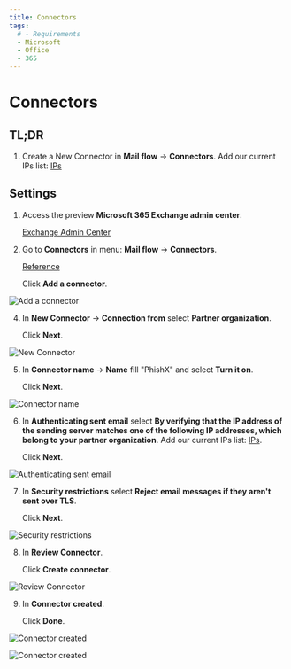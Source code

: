 ```yaml
---
title: Connectors
tags:
  # - Requirements
  - Microsoft
  - Office
  - 365
---
```

# Connectors

## TL;DR

1. Create a New Connector in **Mail flow** -> **Connectors**. Add our current IPs list: [IPs](../ips.html#separated-by-lines)

## Settings

1. Access the preview **Microsoft 365 Exchange admin center**.

   [Exchange Admin Center](https://admin.exchange.microsoft.com/#/homepage)

2. Go to **Connectors** in menu: **Mail flow** -> **Connectors**.

   [Reference](https://docs.microsoft.com/en-us/exchange/mail-flow-best-practices/use-connectors-to-configure-mail-flow/use-connectors-to-configure-mail-flow)

   Click **Add a connector**.

![Add a connector](https://cdn.phishx.io/phishx-docs/images/microsoft_365_02.webp)

4. In **New Connector** -> **Connection from** select **Partner organization**.

   Click **Next**.

![New Connector](https://cdn.phishx.io/phishx-docs/images/microsoft_365_03.webp)

5. In **Connector name** -> **Name** fill "PhishX" and select **Turn it on**.

   Click **Next**.

![Connector name](https://cdn.phishx.io/phishx-docs/images/microsoft_365_04.webp)

6. In **Authenticating sent email** select **By verifying that the IP address of the sending server matches one of the following IP addresses, which belong to your partner organization**. Add our current IPs list: [IPs](../ips.html#separated-by-lines).

   Click **Next**.

![Authenticating sent email](https://cdn.phishx.io/phishx-docs/images/microsoft_365_05.webp)

7. In **Security restrictions** select **Reject email messages if they aren't sent over TLS**.

   Click **Next**.

![Security restrictions](https://cdn.phishx.io/phishx-docs/images/microsoft_365_06.webp)

8. In **Review Connector**.

   Click **Create connector**.

![Review Connector](https://cdn.phishx.io/phishx-docs/images/microsoft_365_07.webp)

9. In **Connector created**.

   Click **Done**.

![Connector created](https://cdn.phishx.io/phishx-docs/images/microsoft_365_08.webp)

![Connector created](https://cdn.phishx.io/phishx-docs/images/microsoft_365_09.webp)
